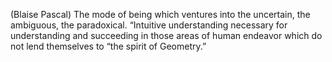 (Blaise Pascal)
The mode of being which ventures into the uncertain, the ambiguous, the paradoxical. “Intuitive understanding necessary for understanding and succeeding in those areas of human endeavor which do not lend themselves to “the spirit of Geometry.”